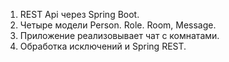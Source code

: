 1. REST Api через Spring Boot.
2. Четыре модели Person. Role. Room, Message.
3. Приложение реализовывает чат c комнатами.
4. Обработка исключений и Spring REST.
